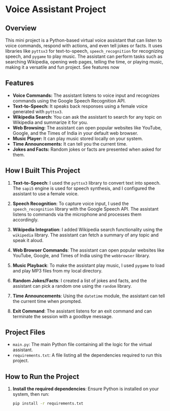 # Voice Assistant Project

## Overview
This mini project is a Python-based virtual voice assistant that can listen to voice commands, respond with actions, and even tell jokes or facts. It uses libraries like `pyttsx3` for text-to-speech, `speech_recognition` for recognizing speech, and `pygame` to play music. The assistant can perform tasks such as searching Wikipedia, opening web pages, telling the time, or playing music, making it a versatile and fun project.
See features now 
## Features
- **Voice Commands:** The assistant listens to voice input and recognizes commands using the Google Speech Recognition API.
- **Text-to-Speech:** It speaks back responses using a female voice generated with `pyttsx3`.
- **Wikipedia Search:** You can ask the assistant to search for any topic on Wikipedia and summarize it for you.
- **Web Browsing:** The assistant can open popular websites like YouTube, Google, and the Times of India in your default web browser.
- **Music Player:** It can play music stored locally on your system.
- **Time Announcements:** It can tell you the current time.
- **Jokes and Facts:** Random jokes or facts are presented when asked for them.

## How I Built This Project
1. **Text-to-Speech**: I used the `pyttsx3` library to convert text into speech. The `sapi5` engine is used for speech synthesis, and I configured the assistant to use a female voice.
   
2. **Speech Recognition**: To capture voice input, I used the `speech_recognition` library with the Google Speech API. The assistant listens to commands via the microphone and processes them accordingly.
   
3. **Wikipedia Integration**: I added Wikipedia search functionality using the `wikipedia` library. The assistant can fetch a summary of any topic and speak it aloud.
   
4. **Web Browser Commands**: The assistant can open popular websites like YouTube, Google, and Times of India using the `webbrowser` library.
   
5. **Music Playback**: To make the assistant play music, I used `pygame` to load and play MP3 files from my local directory.
   
6. **Random Jokes/Facts**: I created a list of jokes and facts, and the assistant can pick a random one using the `random` library.
   
7. **Time Announcements**: Using the `datetime` module, the assistant can tell the current time when prompted.
   
8. **Exit Command**: The assistant listens for an exit command and can terminate the session with a goodbye message.

## Project Files
- `main.py`: The main Python file containing all the logic for the virtual assistant.
- `requirements.txt`: A file listing all the dependencies required to run this project.

## How to Run the Project
1. **Install the required dependencies**: Ensure Python is installed on your system, then run:
   ```bash
   pip install -r requirements.txt
